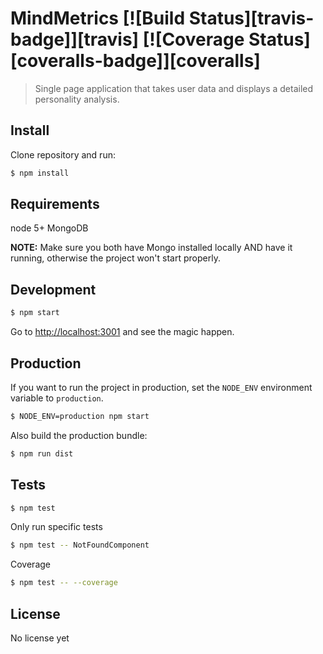 # MindMetrics [![Build Status][travis-badge]][travis] [![Coverage Status][coveralls-badge]][coveralls]
> Single page application that takes user data and displays a detailed personality analysis.

## Install

Clone repository and run:

```sh
$ npm install
```

## Requirements

node 5+
MongoDB

**NOTE:** Make sure you both have Mongo installed locally AND have it running, otherwise the project won't start properly.

## Development

```sh
$ npm start
```

Go to [http://localhost:3001](http://localhost:3001) and see the magic happen.

## Production

If you want to run the project in production, set the `NODE_ENV` environment variable to `production`.

```sh
$ NODE_ENV=production npm start
```

Also build the production bundle:

```sh
$ npm run dist
```

## Tests

```sh
$ npm test
```

Only run specific tests

```sh
$ npm test -- NotFoundComponent
```

Coverage

```sh
$ npm test -- --coverage
```

## License
No license yet
